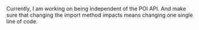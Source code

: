 Currently, I am working on being independent of the POI API.
And make sure that changing the import method impacts means changing one single line of code.